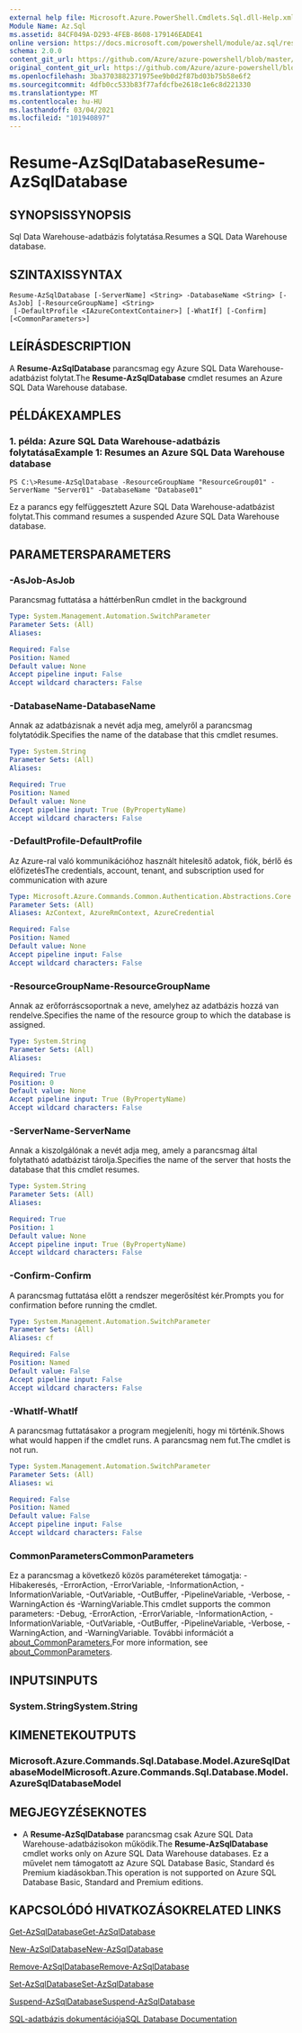 ```yaml
---
external help file: Microsoft.Azure.PowerShell.Cmdlets.Sql.dll-Help.xml
Module Name: Az.Sql
ms.assetid: 84CF049A-D293-4FEB-8608-179146EADE41
online version: https://docs.microsoft.com/powershell/module/az.sql/resume-azsqldatabase
schema: 2.0.0
content_git_url: https://github.com/Azure/azure-powershell/blob/master/src/Sql/Sql/help/Resume-AzSqlDatabase.md
original_content_git_url: https://github.com/Azure/azure-powershell/blob/master/src/Sql/Sql/help/Resume-AzSqlDatabase.md
ms.openlocfilehash: 3ba3703882371975ee9b0d2f87bd03b75b58e6f2
ms.sourcegitcommit: 4dfb0cc533b83f77afdcfbe2618c1e6c8d221330
ms.translationtype: MT
ms.contentlocale: hu-HU
ms.lasthandoff: 03/04/2021
ms.locfileid: "101940897"
---
```

# <span data-ttu-id="843d0-101">Resume-AzSqlDatabase</span><span class="sxs-lookup"><span data-stu-id="843d0-101">Resume-AzSqlDatabase</span></span>

## <span data-ttu-id="843d0-102">SYNOPSIS</span><span class="sxs-lookup"><span data-stu-id="843d0-102">SYNOPSIS</span></span>
<span data-ttu-id="843d0-103">Sql Data Warehouse-adatbázis folytatása.</span><span class="sxs-lookup"><span data-stu-id="843d0-103">Resumes a SQL Data Warehouse database.</span></span>

## <span data-ttu-id="843d0-104">SZINTAXIS</span><span class="sxs-lookup"><span data-stu-id="843d0-104">SYNTAX</span></span>

```
Resume-AzSqlDatabase [-ServerName] <String> -DatabaseName <String> [-AsJob] [-ResourceGroupName] <String>
 [-DefaultProfile <IAzureContextContainer>] [-WhatIf] [-Confirm] [<CommonParameters>]
```

## <span data-ttu-id="843d0-105">LEÍRÁS</span><span class="sxs-lookup"><span data-stu-id="843d0-105">DESCRIPTION</span></span>
<span data-ttu-id="843d0-106">A **Resume-AzSqlDatabase** parancsmag egy Azure SQL Data Warehouse-adatbázist folytat.</span><span class="sxs-lookup"><span data-stu-id="843d0-106">The **Resume-AzSqlDatabase** cmdlet resumes an Azure SQL Data Warehouse database.</span></span>

## <span data-ttu-id="843d0-107">PÉLDÁK</span><span class="sxs-lookup"><span data-stu-id="843d0-107">EXAMPLES</span></span>

### <span data-ttu-id="843d0-108">1. példa: Azure SQL Data Warehouse-adatbázis folytatása</span><span class="sxs-lookup"><span data-stu-id="843d0-108">Example 1: Resumes an Azure SQL Data Warehouse database</span></span>
```
PS C:\>Resume-AzSqlDatabase -ResourceGroupName "ResourceGroup01" -ServerName "Server01" -DatabaseName "Database01"
```

<span data-ttu-id="843d0-109">Ez a parancs egy felfüggesztett Azure SQL Data Warehouse-adatbázist folytat.</span><span class="sxs-lookup"><span data-stu-id="843d0-109">This command resumes a suspended Azure SQL Data Warehouse database.</span></span>

## <span data-ttu-id="843d0-110">PARAMETERS</span><span class="sxs-lookup"><span data-stu-id="843d0-110">PARAMETERS</span></span>

### <span data-ttu-id="843d0-111">-AsJob</span><span class="sxs-lookup"><span data-stu-id="843d0-111">-AsJob</span></span>
<span data-ttu-id="843d0-112">Parancsmag futtatása a háttérben</span><span class="sxs-lookup"><span data-stu-id="843d0-112">Run cmdlet in the background</span></span>

```yaml
Type: System.Management.Automation.SwitchParameter
Parameter Sets: (All)
Aliases:

Required: False
Position: Named
Default value: None
Accept pipeline input: False
Accept wildcard characters: False
```

### <span data-ttu-id="843d0-113">-DatabaseName</span><span class="sxs-lookup"><span data-stu-id="843d0-113">-DatabaseName</span></span>
<span data-ttu-id="843d0-114">Annak az adatbázisnak a nevét adja meg, amelyről a parancsmag folytatódik.</span><span class="sxs-lookup"><span data-stu-id="843d0-114">Specifies the name of the database that this cmdlet resumes.</span></span>

```yaml
Type: System.String
Parameter Sets: (All)
Aliases:

Required: True
Position: Named
Default value: None
Accept pipeline input: True (ByPropertyName)
Accept wildcard characters: False
```

### <span data-ttu-id="843d0-115">-DefaultProfile</span><span class="sxs-lookup"><span data-stu-id="843d0-115">-DefaultProfile</span></span>
<span data-ttu-id="843d0-116">Az Azure-ral való kommunikációhoz használt hitelesítő adatok, fiók, bérlő és előfizetés</span><span class="sxs-lookup"><span data-stu-id="843d0-116">The credentials, account, tenant, and subscription used for communication with azure</span></span>

```yaml
Type: Microsoft.Azure.Commands.Common.Authentication.Abstractions.Core.IAzureContextContainer
Parameter Sets: (All)
Aliases: AzContext, AzureRmContext, AzureCredential

Required: False
Position: Named
Default value: None
Accept pipeline input: False
Accept wildcard characters: False
```

### <span data-ttu-id="843d0-117">-ResourceGroupName</span><span class="sxs-lookup"><span data-stu-id="843d0-117">-ResourceGroupName</span></span>
<span data-ttu-id="843d0-118">Annak az erőforráscsoportnak a neve, amelyhez az adatbázis hozzá van rendelve.</span><span class="sxs-lookup"><span data-stu-id="843d0-118">Specifies the name of the resource group to which the database is assigned.</span></span>

```yaml
Type: System.String
Parameter Sets: (All)
Aliases:

Required: True
Position: 0
Default value: None
Accept pipeline input: True (ByPropertyName)
Accept wildcard characters: False
```

### <span data-ttu-id="843d0-119">-ServerName</span><span class="sxs-lookup"><span data-stu-id="843d0-119">-ServerName</span></span>
<span data-ttu-id="843d0-120">Annak a kiszolgálónak a nevét adja meg, amely a parancsmag által folytatható adatbázist tárolja.</span><span class="sxs-lookup"><span data-stu-id="843d0-120">Specifies the name of the server that hosts the database that this cmdlet resumes.</span></span>

```yaml
Type: System.String
Parameter Sets: (All)
Aliases:

Required: True
Position: 1
Default value: None
Accept pipeline input: True (ByPropertyName)
Accept wildcard characters: False
```

### <span data-ttu-id="843d0-121">-Confirm</span><span class="sxs-lookup"><span data-stu-id="843d0-121">-Confirm</span></span>
<span data-ttu-id="843d0-122">A parancsmag futtatása előtt a rendszer megerősítést kér.</span><span class="sxs-lookup"><span data-stu-id="843d0-122">Prompts you for confirmation before running the cmdlet.</span></span>

```yaml
Type: System.Management.Automation.SwitchParameter
Parameter Sets: (All)
Aliases: cf

Required: False
Position: Named
Default value: False
Accept pipeline input: False
Accept wildcard characters: False
```

### <span data-ttu-id="843d0-123">-WhatIf</span><span class="sxs-lookup"><span data-stu-id="843d0-123">-WhatIf</span></span>
<span data-ttu-id="843d0-124">A parancsmag futtatásakor a program megjeleníti, hogy mi történik.</span><span class="sxs-lookup"><span data-stu-id="843d0-124">Shows what would happen if the cmdlet runs.</span></span>
<span data-ttu-id="843d0-125">A parancsmag nem fut.</span><span class="sxs-lookup"><span data-stu-id="843d0-125">The cmdlet is not run.</span></span>

```yaml
Type: System.Management.Automation.SwitchParameter
Parameter Sets: (All)
Aliases: wi

Required: False
Position: Named
Default value: False
Accept pipeline input: False
Accept wildcard characters: False
```

### <span data-ttu-id="843d0-126">CommonParameters</span><span class="sxs-lookup"><span data-stu-id="843d0-126">CommonParameters</span></span>
<span data-ttu-id="843d0-127">Ez a parancsmag a következő közös paramétereket támogatja: -Hibakeresés, -ErrorAction, -ErrorVariable, -InformationAction, -InformationVariable, -OutVariable, -OutBuffer, -PipelineVariable, -Verbose, -WarningAction és -WarningVariable.</span><span class="sxs-lookup"><span data-stu-id="843d0-127">This cmdlet supports the common parameters: -Debug, -ErrorAction, -ErrorVariable, -InformationAction, -InformationVariable, -OutVariable, -OutBuffer, -PipelineVariable, -Verbose, -WarningAction, and -WarningVariable.</span></span> <span data-ttu-id="843d0-128">További információt a [about_CommonParameters.](http://go.microsoft.com/fwlink/?LinkID=113216)</span><span class="sxs-lookup"><span data-stu-id="843d0-128">For more information, see [about_CommonParameters](http://go.microsoft.com/fwlink/?LinkID=113216).</span></span>

## <span data-ttu-id="843d0-129">INPUTS</span><span class="sxs-lookup"><span data-stu-id="843d0-129">INPUTS</span></span>

### <span data-ttu-id="843d0-130">System.String</span><span class="sxs-lookup"><span data-stu-id="843d0-130">System.String</span></span>

## <span data-ttu-id="843d0-131">KIMENETEK</span><span class="sxs-lookup"><span data-stu-id="843d0-131">OUTPUTS</span></span>

### <span data-ttu-id="843d0-132">Microsoft.Azure.Commands.Sql.Database.Model.AzureSqlDatabaseModel</span><span class="sxs-lookup"><span data-stu-id="843d0-132">Microsoft.Azure.Commands.Sql.Database.Model.AzureSqlDatabaseModel</span></span>

## <span data-ttu-id="843d0-133">MEGJEGYZÉSEK</span><span class="sxs-lookup"><span data-stu-id="843d0-133">NOTES</span></span>
* <span data-ttu-id="843d0-134">A **Resume-AzSqlDatabase** parancsmag csak Azure SQL Data Warehouse-adatbázisokon működik.</span><span class="sxs-lookup"><span data-stu-id="843d0-134">The **Resume-AzSqlDatabase** cmdlet works only on Azure SQL Data Warehouse databases.</span></span> <span data-ttu-id="843d0-135">Ez a művelet nem támogatott az Azure SQL Database Basic, Standard és Premium kiadásokban.</span><span class="sxs-lookup"><span data-stu-id="843d0-135">This operation is not supported on Azure SQL Database Basic, Standard and Premium editions.</span></span>

## <span data-ttu-id="843d0-136">KAPCSOLÓDÓ HIVATKOZÁSOK</span><span class="sxs-lookup"><span data-stu-id="843d0-136">RELATED LINKS</span></span>

[<span data-ttu-id="843d0-137">Get-AzSqlDatabase</span><span class="sxs-lookup"><span data-stu-id="843d0-137">Get-AzSqlDatabase</span></span>](./Get-AzSqlDatabase.md)

[<span data-ttu-id="843d0-138">New-AzSqlDatabase</span><span class="sxs-lookup"><span data-stu-id="843d0-138">New-AzSqlDatabase</span></span>](./New-AzSqlDatabase.md)

[<span data-ttu-id="843d0-139">Remove-AzSqlDatabase</span><span class="sxs-lookup"><span data-stu-id="843d0-139">Remove-AzSqlDatabase</span></span>](./Remove-AzSqlDatabase.md)

[<span data-ttu-id="843d0-140">Set-AzSqlDatabase</span><span class="sxs-lookup"><span data-stu-id="843d0-140">Set-AzSqlDatabase</span></span>](./Set-AzSqlDatabase.md)

[<span data-ttu-id="843d0-141">Suspend-AzSqlDatabase</span><span class="sxs-lookup"><span data-stu-id="843d0-141">Suspend-AzSqlDatabase</span></span>](./Suspend-AzSqlDatabase.md)

[<span data-ttu-id="843d0-142">SQL-adatbázis dokumentációja</span><span class="sxs-lookup"><span data-stu-id="843d0-142">SQL Database Documentation</span></span>](https://docs.microsoft.com/azure/sql-database/)


